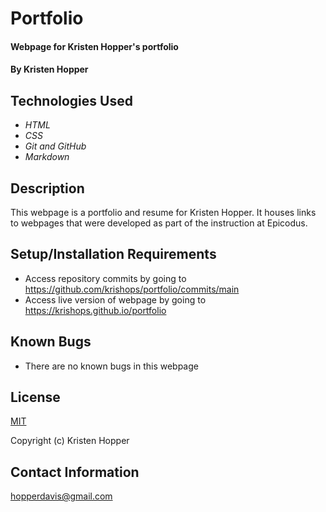 # Portfolio

#### Webpage for Kristen Hopper's portfolio

#### By Kristen Hopper

## Technologies Used

* _HTML_
* _CSS_
* _Git and GitHub_
* _Markdown_

## Description

This webpage is a portfolio and resume for Kristen Hopper. It houses links to webpages that were developed as part of the instruction at Epicodus.

## Setup/Installation Requirements

* Access repository commits by going to https://github.com/krishops/portfolio/commits/main
* Access live version of webpage by going to https://krishops.github.io/portfolio

## Known Bugs

* There are no known bugs in this webpage

## License

[MIT](https://opensource.org/licenses/MIT)

Copyright (c) Kristen Hopper

## Contact Information

hopperdavis@gmail.com